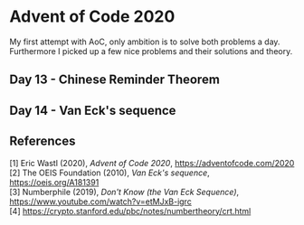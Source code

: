 # Advent of Code 2020
My first attempt with AoC, only ambition is to solve both problems a day.
Furthermore I picked up a few nice problems and their solutions and theory. 

## Day 13 - Chinese Reminder Theorem


## Day 14 - Van Eck's sequence


## References
[1] Eric Wastl (2020), _Advent of Code 2020_, https://adventofcode.com/2020  
[2] The OEIS Foundation (2010), _Van Eck's sequence_, https://oeis.org/A181391  
[3] Numberphile (2019), _Don't Know (the Van Eck Sequence)_, https://www.youtube.com/watch?v=etMJxB-igrc  
[4] https://crypto.stanford.edu/pbc/notes/numbertheory/crt.html
    